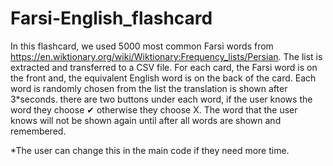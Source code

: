 # Farsi-English_flashcard
In this flashcard, we used 5000 most common Farsi words from https://en.wiktionary.org/wiki/Wiktionary:Frequency_lists/Persian. The list is extracted and transferred to a CSV file. For each card, the Farsi word is on the front and, the equivalent English word is on the back of the card. 
Each word is randomly chosen from the list the translation is shown after 3*seconds. there are two buttons under each word, if the user knows the word they choose ✔ otherwise they choose X. The word that the user knows will not be shown again until after all words are shown and remembered.

*The user can change this in the main code if they need more time.
